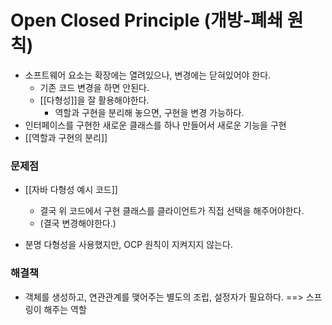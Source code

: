 # Open Closed Principle (개방-폐쇄 원칙)

- 소프트웨어 요소는 확장에는 열려있으나, 변경에는 닫혀있어야 한다.
	- 기존 코드 변경을 하면 안된다.
	- [[다형성]]을 잘 활용해야한다.
		- 역할과 구현을 분리해 놓으면, 구현을 변경 가능하다.
- 인터페이스를 구현한 새로운 클래스를 하나 만들어서 새로운 기능을 구현
- [[역할과 구현의 분리]]

### 문제점
- [[자바 다형성 예시 코드]] 
	- 결국 위 코드에서 구현 클래스를 클라이언트가 직접 선택을 해주어야한다.
	- (결국 변경해야한다.)

- 분명 다형성을 사용했지만, OCP 원칙이 지켜지지 않는다.

### 해결책
- 객체를 생성하고, 연관관계를 맺어주는 별도의 조립, 설정자가 필요하다.
==> 스프링이 해주는 역할